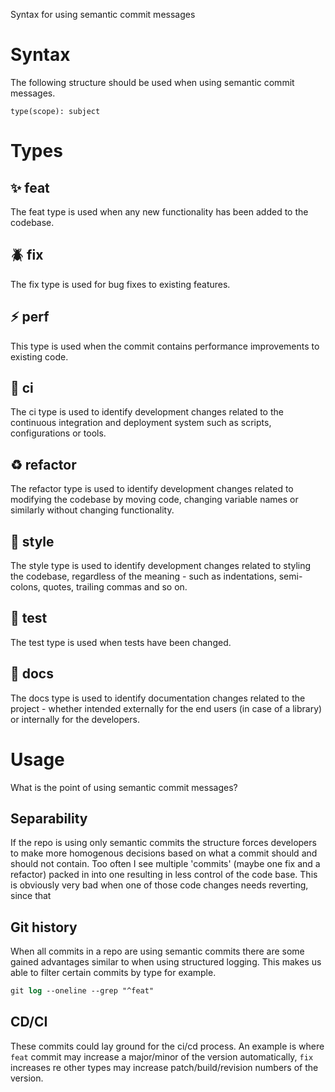 Syntax for using semantic commit messages

# Syntax

The following structure should be used when using semantic commit messages.

```
type(scope): subject
```

# Types

## ✨ feat

The feat type is used when any new functionality has been added to the codebase.

## 🪲 fix
The fix type is used for bug fixes to existing features.

## ⚡️ perf
This type is used when the commit contains performance improvements to existing code.

## 🚀 ci
The ci type is used to identify development changes related to the continuous integration and deployment system such as scripts, configurations or tools.

## ♻️ refactor
The refactor type is used to identify development changes related to modifying the codebase by moving code, changing variable names or similarly without changing functionality.

## 🎨 style
The style type is used to identify development changes related to styling the codebase, regardless of the meaning - such as indentations, semi-colons, quotes, trailing commas and so on.

## 🧪 test
The test type is used when tests have been changed.

## 📃 docs

The docs type is used to identify documentation changes related to the project - whether intended externally for the end users (in case of a library) or internally for the developers.

# Usage

What is the point of using semantic commit messages?

## Separability

If the repo is using only semantic commits the structure forces developers to  make more homogenous decisions based on what a commit should and should not contain. Too often I see multiple 'commits' (maybe one fix and a refactor) packed in into one resulting in less control of the code base. This is obviously very bad when one of those code changes needs reverting, since that 

## Git history

When all commits in a repo are using semantic commits there are some gained advantages similar to when using structured logging. This makes us able to filter certain commits by type for example.   

```ps
git log --oneline --grep "^feat" 
```

## CD/CI

These commits could lay ground for the ci/cd process. An example is where `feat` commit may increase a major/minor of the version automatically, `fix` increases re other types may increase patch/build/revision numbers of the version.

